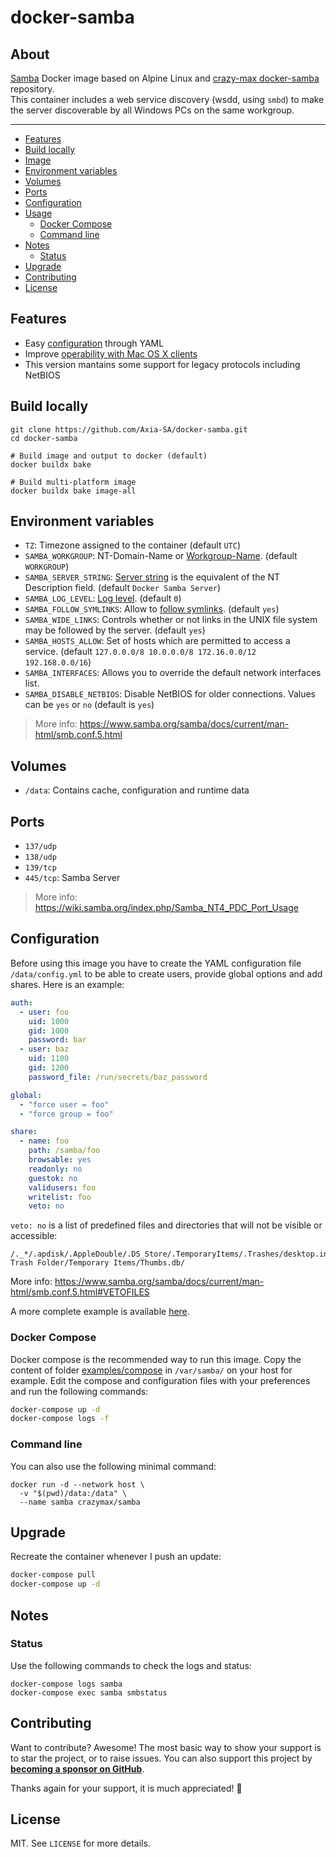 # docker-samba
## About

[Samba](https://wiki.samba.org) Docker image based on Alpine Linux and [crazy-max docker-samba](https://github.com/Axia-SA/docker-samba) repository.<br />
This container includes a web service discovery (wsdd, using `smbd`) to make the server discoverable by all Windows PCs on the same workgroup.


___

* [Features](#features)
* [Build locally](#build-locally)
* [Image](#image)
* [Environment variables](#environment-variables)
* [Volumes](#volumes)
* [Ports](#ports)
* [Configuration](#configuration)
* [Usage](#usage)
  * [Docker Compose](#docker-compose)
  * [Command line](#command-line)
* [Notes](#notes)
  * [Status](#status)
* [Upgrade](#upgrade)
* [Contributing](#contributing)
* [License](#license)

## Features

* Easy [configuration](#configuration) through YAML
* Improve [operability with Mac OS X clients](https://wiki.samba.org/index.php/Configure_Samba_to_Work_Better_with_Mac_OS_X)
* This version mantains some support for legacy protocols including NetBIOS

## Build locally

```shell
git clone https://github.com/Axia-SA/docker-samba.git
cd docker-samba

# Build image and output to docker (default)
docker buildx bake

# Build multi-platform image
docker buildx bake image-all
```

## Environment variables

* `TZ`: Timezone assigned to the container (default `UTC`)
* `SAMBA_WORKGROUP`: NT-Domain-Name or [Workgroup-Name](https://www.samba.org/samba/docs/current/man-html/smb.conf.5.html#WORKGROUP). (default `WORKGROUP`)
* `SAMBA_SERVER_STRING`: [Server string](https://www.samba.org/samba/docs/current/man-html/smb.conf.5.html#SERVERSTRING) is the equivalent of the NT Description field. (default `Docker Samba Server`)
* `SAMBA_LOG_LEVEL`: [Log level](https://www.samba.org/samba/docs/current/man-html/smb.conf.5.html#LOGLEVEL). (default `0`)
* `SAMBA_FOLLOW_SYMLINKS`: Allow to [follow symlinks](https://www.samba.org/samba/docs/current/man-html/smb.conf.5.html#FOLLOWSYMLINKS). (default `yes`)
* `SAMBA_WIDE_LINKS`: Controls whether or not links in the UNIX file system may be followed by the server. (default `yes`)
* `SAMBA_HOSTS_ALLOW`: Set of hosts which are permitted to access a service. (default `127.0.0.0/8 10.0.0.0/8 172.16.0.0/12 192.168.0.0/16`)
* `SAMBA_INTERFACES`: Allows you to override the default network interfaces list.
* `SAMBA_DISABLE_NETBIOS`: Disable NetBIOS for older connections. Values can be `yes` or `no` (default is `yes`)

> More info: https://www.samba.org/samba/docs/current/man-html/smb.conf.5.html

## Volumes

* `/data`: Contains cache, configuration and runtime data

## Ports

* `137/udp`
* `138/udp`
* `139/tcp`
* `445/tcp`: Samba Server

> More info: https://wiki.samba.org/index.php/Samba_NT4_PDC_Port_Usage

## Configuration

Before using this image you have to create the YAML configuration file `/data/config.yml` to be able to create users,
provide global options and add shares. Here is an example:

```yaml
auth:
  - user: foo
    uid: 1000
    gid: 1000
    password: bar
  - user: baz
    uid: 1100
    gid: 1200
    password_file: /run/secrets/baz_password

global:
  - "force user = foo"
  - "force group = foo"

share:
  - name: foo
    path: /samba/foo
    browsable: yes
    readonly: no
    guestok: no
    validusers: foo
    writelist: foo
    veto: no
```

`veto: no` is a list of predefined files and directories that will not be
visible or accessible:

```
/._*/.apdisk/.AppleDouble/.DS_Store/.TemporaryItems/.Trashes/desktop.ini/ehthumbs.db/Network Trash Folder/Temporary Items/Thumbs.db/
```

More info: https://www.samba.org/samba/docs/current/man-html/smb.conf.5.html#VETOFILES

A more complete example is available [here](examples/compose/data/config.yml).

### Docker Compose

Docker compose is the recommended way to run this image. Copy the content of folder [examples/compose](examples/compose)
in `/var/samba/` on your host for example. Edit the compose and configuration files with your preferences and run the
following commands:

```bash
docker-compose up -d
docker-compose logs -f
```

### Command line

You can also use the following minimal command:

```shell
docker run -d --network host \
  -v "$(pwd)/data:/data" \
  --name samba crazymax/samba
```

## Upgrade

Recreate the container whenever I push an update:

```bash
docker-compose pull
docker-compose up -d
```

## Notes
### Status

Use the following commands to check the logs and status:

```shell
docker-compose logs samba
docker-compose exec samba smbstatus
```

## Contributing

Want to contribute? Awesome! The most basic way to show your support is to star the project, or to raise issues. You can also support this project by [**becoming a sponsor on GitHub**](https://github.com/sponsors/cristian1604).

Thanks again for your support, it is much appreciated! :pray:

## License

MIT. See `LICENSE` for more details.
